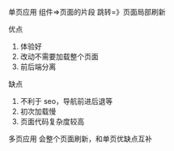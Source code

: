 单页应用
组件=>页面的片段
跳转=》页面局部刷新

优点

1. 体验好
2. 改动不需要加载整个页面
3. 前后端分离

缺点

1. 不利于 seo，导航前进后退等
2. 初次加载慢
3. 页面代码复杂度较高

多页应用
会整个页面刷新，和单页优缺点互补
